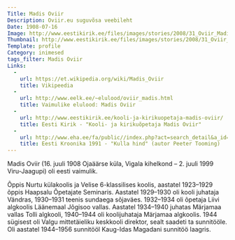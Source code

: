 ```yaml
---
Title: Madis Oviir
Description: Oviir.eu suguvõsa veebileht
Date: 1908-07-16
Image: http://www.eestikirik.ee/files/images/stories/2008/31_Oviir_Madis.jpg
Thumbnail: http://www.eestikirik.ee/files/images/stories/2008/31_Oviir_Madis.jpg
Template: profile
Category: inimesed
tags_filter: Madis Oviir
Links:
  -
    url: https://et.wikipedia.org/wiki/Madis_Oviir
    title: Vikipeedia
  -
    url: http://www.eelk.ee/~elulood/oviir_madis.html
    title: Vaimulike elulood: Madis Oviir
  -
    url: http://www.eestikirik.ee/kooli-ja-kirikuopetaja-madis-oviir/
    title: Eesti Kirik - "Kooli- ja kirikuõpetaja Madis Oviir"
  -
    url: http://www.eha.ee/fa/public//index.php?act=search_detail&a_id=9577&mod=3&pealk=kulla+hind&mark=&isik=peeter+tooming&lang=et&nocache=1354206045
    title: Eesti Kroonika 1991 - "Kulla hind" (autor Peeter Tooming)
---
```


Madis Oviir (16. juuli 1908 Ojaäärse küla, Vigala kihelkond – 2. juuli 1999 Viru-Jaagupi) oli eesti vaimulik.

Õppis Nurtu külakoolis ja Velise 6-klassilises koolis, aastatel 1923–1929 õppis Haapsalu Õpetajate Seminaris.
Aastatel 1929–1930 oli kooli juhataja Vändras, 1930–1931 teenis sundaega sõjaväes.
1932–1934 oli õpetaja Liivi algkoolis Läänemaal Jõgisoo vallas.
Aastatel 1934–1940 juhatas Märjamaa vallas Tolli algkooli, 1940–1944 oli koolijuhataja Märjamaa algkoolis.
1944 sügisest oli Valgu mittetäieliku keskkooli direktor, sealt saadeti ta sunnitööle.
Oli aastatel 1944–1956 sunnitööl Kaug-Idas Magadani sunnitöö laagris.
